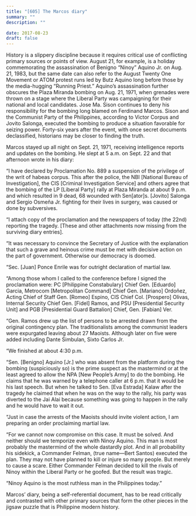 ```yaml
---
title: "[605] The Marcos diary"
summary: ""
description: ""

date: 2017-08-23
draft: false
---
```



History is a slippery discipline because it requires critical use of conflicting primary sources or points of view. August 21, for example, is a holiday commemorating the assassination of Benigno “Ninoy” Aquino Jr. on Aug. 21, 1983, but the same date can also refer to the August Twenty One Movement or ATOM protest runs led by Butz Aquino long before those by the media-hugging “Running Priest.” Aquino’s assassination further obscures the Plaza Miranda bombing on Aug. 21, 1971, when grenades were thrown on a stage where the Liberal Party was campaigning for their national and local candidates. Jose Ma. Sison continues to deny his responsibility for the bombing long blamed on Ferdinand Marcos. Sison and the Communist Party of the Philippines, according to Victor Corpus and Jovito Salonga, executed the bombing to produce a situation favorable for seizing power. Forty-six years after the event, with once secret documents declassified, historians may be closer to finding the truth.

Marcos stayed up all night on Sept. 21, 1971, receiving intelligence reports and updates on the bombing. He slept at 5 a.m. on Sept. 22 and that afternoon wrote in his diary:

“I have declared by Proclamation No. 889 a suspension of the privilege of the writ of habeas corpus. This after the police, the NBI [National Bureau of Investigation], the CIS [Criminal Investigation Service] and others agree that the bombing of the LP [Liberal Party] rally at Plaza Miranda at about 9 p.m. and which resulted in 9 dead, 68 wounded with Sen[ator]s. [Jovito] Salonga and Sergio Osmeña Jr. fighting for their lives in surgery, was caused or done by subversives.

“I attach copy of the proclamation and the newspapers of today (the 22nd) reporting the tragedy. [These and other attachments now missing from the surviving diary entries].

“It was necessary to convince the Secretary of Justice with the explanation that such a grave and heinous crime must be met with decisive action on the part of government. Otherwise our democracy is doomed.

“Sec. [Juan] Ponce Enrile was for outright declaration of martial law.

“Among those whom I called to the conference before I signed the proclamation were: PC [Philippine Constabulary] Chief Gen. [Eduardo] Garcia, Metrocom [Metropolitan Command] Chief Gen. [Mariano] Ordoñez, Acting Chief of Staff Gen. [Romeo] Espino, CIS Chief Col. [Prospero] Olivas, Internal Security Chief Gen. [Fidel] Ramos, and PSU [Presidential Security Unit] and PGB [Presidential Guard Battalion] Chief, Gen. [Fabian] Ver.

“Gen. Ramos drew up the list of persons to be arrested drawn from the original contingency plan. The traditionalists among the communist leaders were expurgated leaving about 27 Maoists. Although later on five were added including Dante Simbulan, Sixto Carlos Jr.

“We finished at about 4:30 p.m.

“Sen. [Benigno] Aquino [Jr.] who was absent from the platform during the bombing (suspiciously so) is the prime suspect as the mastermind or at the least agreed to allow the NPA [New People’s Army] to do the bombing. He claims that he was warned by a telephone caller at 6 p.m. that it would be his last speech. But when he talked to Sen. [Eva Estrada] Kalaw after the tragedy he claimed that when he was on the way to the rally, his party was diverted to the Jai Alai because something was going to happen in the rally and he would have to wait it out.

“Just in case the arrests of the Maoists should invite violent action, I am preparing an order proclaiming martial law.

“For we cannot now compromise on this case. It must be solved. And neither should we temporize even with Ninoy Aquino. This man is most probably the mastermind of the whole dastardly plot. And in all probability his sidekick, a Commander Felman, (true name—Bert Santos) executed the plan. They may not have planned to kill or injure so many people. But merely to cause a scare. Either Commander Felman decided to kill the rivals of Ninoy within the Liberal Party or he goofed. But the result was tragic.

“Ninoy Aquino is the most ruthless man in the Philippines today.”

Marcos’ diary, being a self-referential document, has to be read critically and contrasted with other primary sources that form the other pieces in the jigsaw puzzle that is Philippine modern history.
